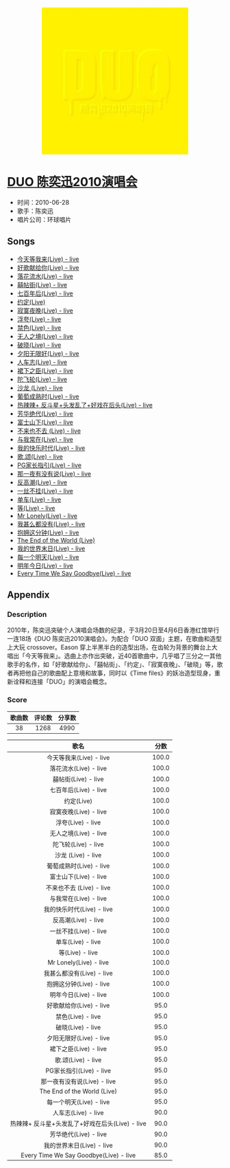 <p align="center">
	<img src="imgs/duo_陈奕迅_演唱会.jpg" alt="album_img" />
</p>

# [DUO 陈奕迅2010演唱会](https://music.163.com/album?id=6365)

* 时间：2010-06-28
* 歌手：陈奕迅
* 唱片公司：环球唱片
## Songs

* [今天等我来(Live) - live](songs/今天等我来_live_live_64421/README.md)
* [好歌献给你(Live) - live](songs/好歌献给你_live_live_64425/README.md)
* [落花流水(Live) - live](songs/落花流水_live_live_64429/README.md)
* [囍帖街(Live) - live](songs/囍帖街_live_live_64435/README.md)
* [七百年后(Live) - live](songs/七百年后_live_live_64439/README.md)
* [约定(Live)](songs/约定_live__64443/README.md)
* [寂寞夜晚(Live) - live](songs/寂寞夜晚_live_live_64447/README.md)
* [浮夸(Live) - live](songs/浮夸_live_live_64453/README.md)
* [禁色(Live) - live](songs/禁色_live_live_64459/README.md)
* [无人之境(Live) - live](songs/无人之境_live_live_64465/README.md)
* [破晓(Live) - live](songs/破晓_live_live_64471/README.md)
* [夕阳无限好(Live) - live](songs/夕阳无限好_live_live_64481/README.md)
* [人车志(Live) - live](songs/人车志_live_live_64487/README.md)
* [裙下之臣(Live) - live](songs/裙下之臣_live_live_64492/README.md)
* [陀飞轮(Live) - live](songs/陀飞轮_live_live_64496/README.md)
* [沙龙 (Live) - live](songs/沙龙_live_live_29017184/README.md)
* [葡萄成熟时(Live) - live](songs/葡萄成熟时_live_live_64501/README.md)
* [热辣辣+ 反斗星+头发乱了+好戏在后头(Live) - live](songs/热辣辣_反斗星_头发乱了_好戏在后头_live_live_64506/README.md)
* [芳华绝代(Live) - live](songs/芳华绝代_live_live_64513/README.md)
* [富士山下(Live) - live](songs/富士山下_live_live_64517/README.md)
* [不来也不去 (Live) - live](songs/不来也不去_live_live_29017185/README.md)
* [与我常在(Live) - live](songs/与我常在_live_live_64522/README.md)
* [我的快乐时代(Live) - live](songs/我的快乐时代_live_live_64528/README.md)
* [歌.颂(Live) - live](songs/歌_颂_live_live_64534/README.md)
* [PG家长指引(Live) - live](songs/pg家长指引_live_live_64540/README.md)
* [那一夜有没有说(Live) - live](songs/那一夜有没有说_live_live_64544/README.md)
* [反高潮(Live) - live](songs/反高潮_live_live_64550/README.md)
* [一丝不挂(Live) - live](songs/一丝不挂_live_live_64556/README.md)
* [单车(Live) - live](songs/单车_live_live_64561/README.md)
* [等(Live) - live](songs/等_live_live_64566/README.md)
* [Mr Lonely(Live) - live](songs/mr_lonely_live_live_64570/README.md)
* [我甚么都没有(Live) - live](songs/我甚么都没有_live_live_64574/README.md)
* [抱拥这分钟(Live) - live](songs/抱拥这分钟_live_live_64578/README.md)
* [The End of the World (Live)](songs/the_end_of_the_world_live__64583/README.md)
* [我的世界末日(Live) - live](songs/我的世界末日_live_live_64588/README.md)
* [每一个明天(Live) - live](songs/每一个明天_live_live_64594/README.md)
* [明年今日(Live) - live](songs/明年今日_live_live_64599/README.md)
* [Every Time We Say Goodbye(Live) - live](songs/every_time_we_say_goodbye_live_live_64603/README.md)
## Appendix

### Description

2010年，陈奕迅突破个人演唱会场数的纪录，于3月20日至4月6日香港红馆举行一连18场《DUO 陈奕迅2010演唱会》。为配合「DUO 双面」主题，在歌曲和造型上大玩 crossover。Eason 穿上半黑半白的造型出场，在齿轮为背景的舞台上大唱出「今天等我来」。选曲上亦作出突破，近40首歌曲中，几乎唱了三分之一其他歌手的名作，如「好歌献给你」、「囍帖街」、「约定」、「寂寞夜晚」、「破晓」等，歌者再把他自己的歌曲配上意境和故事，同时以《Time files》的妖冶造型现身，重新诠释和连接「DUO」的演唱会概念。

### Score

|歌曲数|评论数|分享数|
|:---:|:---:|:---:|
|38|1268|4990|

|歌名|分数|
|:---:|:---:|
|今天等我来(Live) - live|100.0
|落花流水(Live) - live|100.0
|囍帖街(Live) - live|100.0
|七百年后(Live) - live|100.0
|约定(Live)|100.0
|寂寞夜晚(Live) - live|100.0
|浮夸(Live) - live|100.0
|无人之境(Live) - live|100.0
|陀飞轮(Live) - live|100.0
|沙龙 (Live) - live|100.0
|葡萄成熟时(Live) - live|100.0
|富士山下(Live) - live|100.0
|不来也不去 (Live) - live|100.0
|与我常在(Live) - live|100.0
|我的快乐时代(Live) - live|100.0
|反高潮(Live) - live|100.0
|一丝不挂(Live) - live|100.0
|单车(Live) - live|100.0
|等(Live) - live|100.0
|Mr Lonely(Live) - live|100.0
|我甚么都没有(Live) - live|100.0
|抱拥这分钟(Live) - live|100.0
|明年今日(Live) - live|100.0
|好歌献给你(Live) - live|95.0
|禁色(Live) - live|95.0
|破晓(Live) - live|95.0
|夕阳无限好(Live) - live|95.0
|裙下之臣(Live) - live|95.0
|歌.颂(Live) - live|95.0
|PG家长指引(Live) - live|95.0
|那一夜有没有说(Live) - live|95.0
|The End of the World (Live)|95.0
|每一个明天(Live) - live|95.0
|人车志(Live) - live|90.0
|热辣辣+ 反斗星+头发乱了+好戏在后头(Live) - live|90.0
|芳华绝代(Live) - live|90.0
|我的世界末日(Live) - live|90.0
|Every Time We Say Goodbye(Live) - live|85.0
